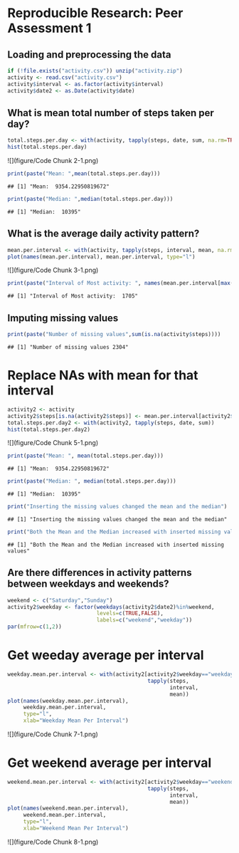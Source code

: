 # Reproducible Research: Peer Assessment 1


## Loading and preprocessing the data

```r
if (!file.exists("activity.csv")) unzip("activity.zip")
activity <- read.csv("activity.csv")
activity$interval <- as.factor(activity$interval)
activity$date2 <- as.Date(activity$date)
```
## What is mean total number of steps taken per day?

```r
total.steps.per.day <- with(activity, tapply(steps, date, sum, na.rm=TRUE))
hist(total.steps.per.day)
```

![](figure/Code Chunk 2-1.png)

```r
print(paste("Mean: ",mean(total.steps.per.day)))
```

```
## [1] "Mean:  9354.22950819672"
```

```r
print(paste("Median: ",median(total.steps.per.day)))
```

```
## [1] "Median:  10395"
```
## What is the average daily activity pattern?

```r
mean.per.interval <- with(activity, tapply(steps, interval, mean, na.rm=TRUE))
plot(names(mean.per.interval), mean.per.interval, type="l")
```

![](figure/Code Chunk 3-1.png)

```r
print(paste("Interval of Most activity: ", names(mean.per.interval[max(mean.per.interval)])))
```

```
## [1] "Interval of Most activity:  1705"
```
## Imputing missing values

```r
print(paste("Number of missing values",sum(is.na(activity$steps))))
```

```
## [1] "Number of missing values 2304"
```
# Replace NAs with mean for that interval

```r
activity2 <- activity
activity2$steps[is.na(activity2$steps)] <- mean.per.interval[activity2$interval[is.na(activity2$steps)]]
total.steps.per.day2 <- with(activity2, tapply(steps, date, sum))
hist(total.steps.per.day2)
```

![](figure/Code Chunk 5-1.png)

```r
print(paste("Mean: ", mean(total.steps.per.day)))
```

```
## [1] "Mean:  9354.22950819672"
```

```r
print(paste("Median: ", median(total.steps.per.day)))
```

```
## [1] "Median:  10395"
```

```r
print("Inserting the missing values changed the mean and the median")
```

```
## [1] "Inserting the missing values changed the mean and the median"
```

```r
print("Both the Mean and the Median increased with inserted missing values")
```

```
## [1] "Both the Mean and the Median increased with inserted missing values"
```

## Are there differences in activity patterns between weekdays and weekends?

```r
weekend <- c("Saturday","Sunday")
activity2$weekday <- factor(weekdays(activity2$date2)%in%weekend,
                            levels=c(TRUE,FALSE), 
                            labels=c("weekend","weekday"))
par(mfrow=c(1,2))
```
# Get weeday average per interval

```r
weekday.mean.per.interval <- with(activity2[activity2$weekday=="weekday",],
                                            tapply(steps, 
                                                   interval, 
                                                   mean))
plot(names(weekday.mean.per.interval), 
     weekday.mean.per.interval, 
     type="l",
     xlab="Weekday Mean Per Interval")
```

![](figure/Code Chunk 7-1.png)
# Get weekend average per interval

```r
weekend.mean.per.interval <- with(activity2[activity2$weekday=="weekend",], 
                                            tapply(steps, 
                                                   interval, 
                                                   mean))
plot(names(weekend.mean.per.interval), 
     weekend.mean.per.interval, 
     type="l",
     xlab="Weekend Mean Per Interval")
```

![](figure/Code Chunk 8-1.png)
